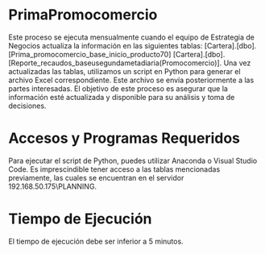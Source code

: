 # PrimaPromocomercio
Este proceso se ejecuta mensualmente cuando el equipo de Estrategia de Negocios actualiza la información en las siguientes tablas: 
[Cartera].[dbo].[Prima_promocomercio_base_inicio_producto70]
[Cartera].[dbo].[Reporte_recaudos_baseusegundametadiaria(Promocomercio)].
Una vez actualizadas las tablas, utilizamos un script en Python para generar el archivo Excel correspondiente. Este archivo se envía posteriormente a las partes interesadas. 
El objetivo de este proceso es asegurar que la información esté actualizada y disponible para su análisis y toma de decisiones.

# Accesos y Programas Requeridos

Para ejecutar el script de Python, puedes utilizar Anaconda o Visual Studio Code. Es imprescindible tener acceso a las tablas mencionadas previamente, las cuales se encuentran en el servidor 192.168.50.175\PLANNING.

# Tiempo de Ejecución

El tiempo de ejecución debe ser inferior a 5 minutos.
